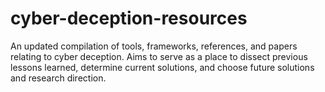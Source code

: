 # cyber-deception-resources
An updated compilation of tools, frameworks, references, and papers relating to cyber deception. Aims to serve as a place to dissect previous lessons learned, determine current solutions, and choose future solutions and research direction.
